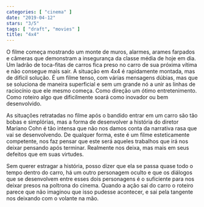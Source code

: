 ```yaml
---
categories: [ "cinema" ]
date: "2019-04-12"
stars: "3/5"
tags: [ "draft", "movies" ]
title: "4x4"
---
```

O filme começa mostrando um monte de muros, alarmes, arames farpados e
câmeras que demonstram a insegurança da classe média de hoje em dia. Um
ladrão de toca-fitas de carros fica preso no carro de sua próxima
vítima e não consegue mais sair. A situação em 4x4 é rapidamente
montada, mas de difícil solução. É um filme tenso, com várias
mensagens dúbias, mas que se soluciona de maneira superficial e sem um
grande nó a unir as linhas de raciocínio que ele mesmo começa. Como
direção um ótimo entretenimento. Como roteiro algo que dificilmente
soará como inovador ou bem desenvolvido.

As situações retratadas no filme após o bandido entrar em um carro
são tão bobas e simplórias, mas a forma de desenvolver a história
do diretor Mariano Cohn é tão intensa que não nos damos conta da
narrativa rasa que vai se desenvolvendo. De qualquer forma, este é um
filme esteticamente competente, nos faz pensar que este será aqueles
trabalhos que irá nos deixar pensando após terminar. Realmente nos
deixa, mas mais em seus defeitos que em suas virtudes.

Sem querer estragar a história, posso dizer que ela se passa quase
todo o tempo dentro do carro, há um outro personagem oculto e que os
diálogos que se desenvolvem entre esses dois personagens é o suficiente
para nos deixar presos na poltrona do cinema. Quando a ação sai do
carro o roteiro parece que não imaginou que isso pudesse acontecer,
e sai pela tangente nos deixando com o volante na mão.
